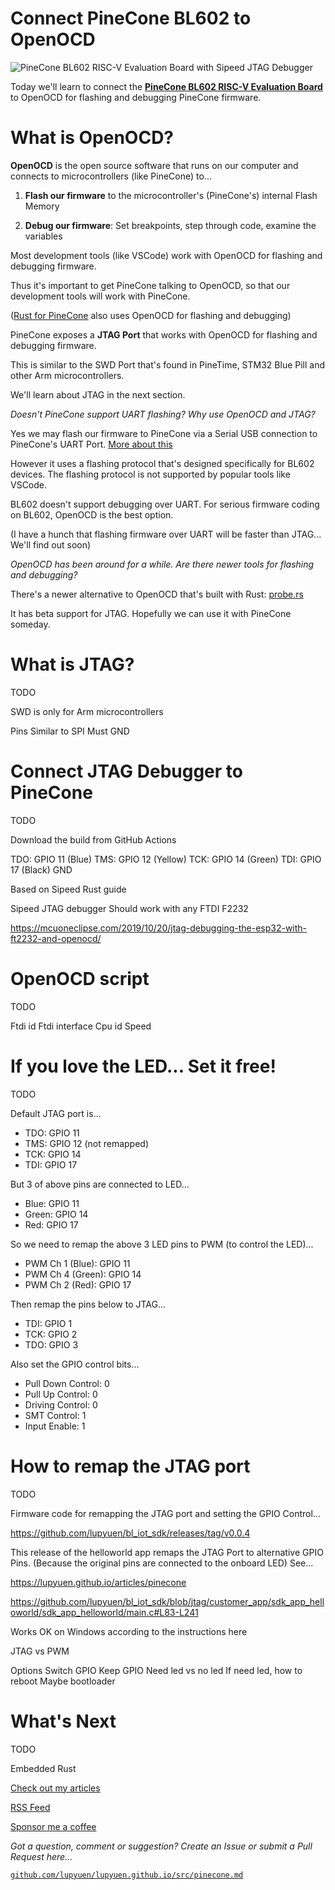 # Connect PineCone BL602 to OpenOCD

![PineCone BL602 RISC-V Evaluation Board with Sipeed JTAG Debugger](https://lupyuen.github.io/images/openocd-title.jpg)

Today we'll learn to connect the [__PineCone BL602 RISC-V Evaluation Board__](https://lupyuen.github.io/articles/pinecone) to OpenOCD for flashing and debugging PineCone firmware.

# What is OpenOCD?

__OpenOCD__ is the open source software that runs on our computer and connects to microcontrollers (like PineCone) to...

1. __Flash our firmware__ to the microcontroller's (PineCone's) internal Flash Memory

1. __Debug our firmware__: Set breakpoints, step through code, examine the variables

Most development tools (like VSCode) work with OpenOCD for flashing and debugging firmware.

Thus it's important to get PineCone talking to OpenOCD, so that our development tools will work with PineCone.

([Rust for PineCone](https://github.com/lupyuen/bl602-rust-guide) also uses OpenOCD for flashing and debugging)

PineCone exposes a __JTAG Port__ that works with OpenOCD for flashing and debugging firmware. 

This is similar to the SWD Port that's found in PineTime, STM32 Blue Pill and other Arm microcontrollers.

We'll learn about JTAG in the next section.

_Doesn't PineCone support UART flashing? Why use OpenOCD and JTAG?_

Yes we may flash our firmware to PineCone via a Serial USB connection to PineCone's UART Port. [More about this](https://lupyuen.github.io/articles/pinecone)

However it uses a flashing protocol that's designed specifically for BL602 devices. The flashing protocol is not supported by popular tools like VSCode.

BL602 doesn't support debugging over UART. For serious firmware coding on BL602, OpenOCD is the best option.

(I have a hunch that flashing firmware over UART will be faster than JTAG... We'll find out soon)

_OpenOCD has been around for a while. Are there newer tools for flashing and debugging?_

There's a newer alternative to OpenOCD that's built with Rust: [probe.rs](https://probe.rs/)

It has beta support for JTAG. Hopefully we can use it with PineCone someday.

# What is JTAG?

TODO

SWD is only for Arm microcontrollers

Pins
Similar to SPI
Must GND

# Connect JTAG Debugger to PineCone

TODO

Download the build from GitHub Actions

TDO: GPIO 11 (Blue)
TMS: GPIO 12 (Yellow)
TCK: GPIO 14 (Green)
TDI: GPIO 17 (Black)
GND

Based on Sipeed Rust guide

Sipeed JTAG debugger
Should work with any FTDI F2232

https://mcuoneclipse.com/2019/10/20/jtag-debugging-the-esp32-with-ft2232-and-openocd/

# OpenOCD script

TODO

Ftdi id
Ftdi interface
Cpu id
Speed

# If you love the LED... Set it free!

TODO

Default JTAG port is...

-   TDO: GPIO 11
-   TMS: GPIO 12 (not remapped)
-   TCK: GPIO 14
-   TDI: GPIO 17

But 3 of above pins are connected to LED...

-   Blue: GPIO 11
-   Green: GPIO 14
-   Red: GPIO 17

So we need to remap the above 3 LED pins to PWM (to control the LED)...

-   PWM Ch 1 (Blue): GPIO 11
-   PWM Ch 4 (Green): GPIO 14
-   PWM Ch 2 (Red): GPIO 17

Then remap the pins below to JTAG...

-   TDI: GPIO 1
-   TCK: GPIO 2
-   TDO: GPIO 3

Also set the GPIO control bits...

-   Pull Down Control: 0
-   Pull Up Control: 0
-   Driving Control: 0
-   SMT Control: 1
-   Input Enable: 1

# How to remap the JTAG port

TODO

Firmware code for remapping the JTAG port and setting the GPIO Control...

https://github.com/lupyuen/bl_iot_sdk/releases/tag/v0.0.4

This release of the helloworld app remaps the JTAG Port to alternative GPIO Pins. (Because the original pins are connected to the onboard LED) See...

https://lupyuen.github.io/articles/pinecone

https://github.com/lupyuen/bl_iot_sdk/blob/jtag/customer_app/sdk_app_helloworld/sdk_app_helloworld/main.c#L83-L241

Works OK on Windows according to the instructions here

JTAG vs PWM

Options
Switch GPIO
Keep GPIO
Need led vs no led
If need led, how to reboot
Maybe bootloader

# What's Next

TODO

Embedded Rust

[Check out my articles](https://lupyuen.github.io)

[RSS Feed](https://lupyuen.github.io/rss.xml)

[Sponsor me a coffee](https://github.com/sponsors/lupyuen)

_Got a question, comment or suggestion? Create an Issue or submit a Pull Request here..._

[`github.com/lupyuen/lupyuen.github.io/src/pinecone.md`](https://github.com/lupyuen/lupyuen.github.io/blob/master/src/openocd.md)
